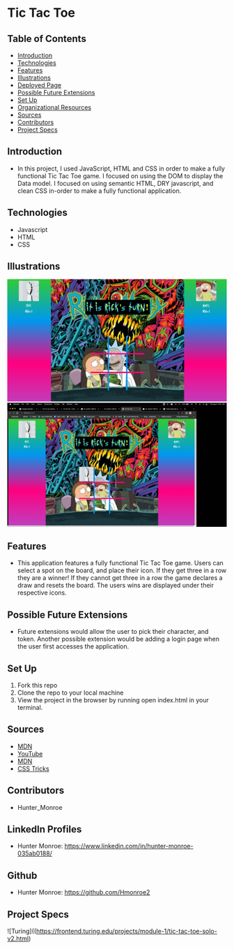 # Tic Tac Toe
## Table of Contents
  - [Introduction](#introduction)
  - [Technologies](#technologies)
  - [Features](#features)
  - [Illustrations](#illustrations)
  - [Deployed Page](#deployed-page)
  - [Possible Future Extensions](#possible-future-extensions)
  - [Set Up](#set-up)
  - [Organizational Resources](#organizational-resources)
  - [Sources](#sources)
  - [Contributors](#contributors)
  - [Project Specs](#project-specs)
## Introduction
  - In this project, I used JavaScript, HTML and CSS in order to make a fully functional Tic Tac Toe game. I focused on using the DOM to display the Data model. I focused on using semantic HTML, DRY javascript, and clean CSS in-order to make a fully functional application.
## Technologies
  - Javascript
  - HTML
  - CSS
## Illustrations
  ![Tic Tac Toe](/assets/Screenshot1.png)
  ![Tic Tac Toe](/assets/Screenshot2.png)
## Features
  - This application features a fully functional Tic Tac Toe game. Users can select a spot on the board, and place their icon. If they get three in a row they are a winner! If they cannot get three in a row the game declares a draw and resets the board. The users wins are displayed under their respective icons.
## Possible Future Extensions
  - Future extensions would allow the user to pick their character, and token. Another possible extension would be adding a login page when the user first accesses the application.
## Set Up
1. Fork this repo
2. Clone the repo to your local machine
3. View the project in the browser by running open index.html in your terminal.
## Sources
  - [MDN](https://developer.mozilla.org/en-US/docs/Learn/JavaScript/Building_blocks/Events)
  - [YouTube](https://www.youtube.com/watch?v=K0KQP7qfrYo)
  - [MDN](https://developer.mozilla.org/en-US/docs/Web/API/HTMLElement/dataset)
  - [CSS Tricks](https://css-tricks.com/snippets/css/a-guide-to-flexbox/)
## Contributors
  - Hunter_Monroe
## LinkedIn Profiles
  - Hunter Monroe: https://www.linkedin.com/in/hunter-monroe-035ab0188/
## Github
  - Hunter Monroe: https://github.com/Hmonroe2
## Project Specs
 ![Turing]((https://frontend.turing.edu/projects/module-1/tic-tac-toe-solo-v2.html)
